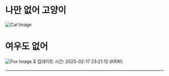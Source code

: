
# 나만 없어 고양이

![Cat Image](https://cdn2.thecatapi.com/images/2gq.jpg)

# 여우도 없어
![Fox Image](https://randomfox.ca/images/25.jpg)
⏳ 업데이트 시간: 2025-02-17 23:21:12 (KRW)

---
